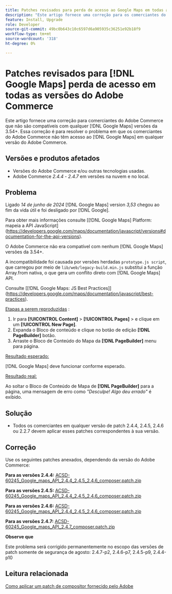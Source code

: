 ```yaml
---
title: Patches revisados para perda de acesso ao Google Maps em todas as versões do Adobe Commerce
description: "Este artigo fornece uma correção para os comerciantes do Adobe Commerce que não são compatíveis com qualquer [!DNL Google Maps] 3.54+."
feature: Install, Upgrade
role: Developer
source-git-commit: 49bc0b643c10c6597d6a905935c36251e92b18f9
workflow-type: tm+mt
source-wordcount: '318'
ht-degree: 0%

---
```


# Patches revisados para [!DNL Google Maps] perda de acesso em todas as versões do Adobe Commerce

Este artigo fornece uma correção para comerciantes do Adobe Commerce que não são compatíveis com qualquer [!DNL Google Maps] versões da 3.54+. Essa correção é para resolver o problema em que os comerciantes do Adobe Commerce não têm acesso ao [!DNL Google Maps] em qualquer versão do Adobe Commerce.

## Versões e produtos afetados

* Versões do Adobe Commerce e/ou outras tecnologias usadas.
* Adobe Commerce *2.4.4* - *2.4.7* em versões na nuvem e no local.

## Problema

Ligado *14 de junho de 2024* [!DNL Google Maps] version *3,53* chegou ao fim da vida útil e foi desligado por [!DNL Google].

Para obter mais informações consulte [[!DNL Google Maps] Platform: mapeia a API JavaScript] (https://developers.google.com/maps/documentation/javascript/versions#documentation-for-the-api-versions).

O Adobe Commerce não era compatível com nenhum [!DNL  Google Maps] versões da 3.54+.

A incompatibilidade foi causada por versões herdadas `prototype.js script`, que carregou por meio de `lib/web/legacy-build.min.js` substitui a função Array.from nativa, o que gera um conflito direto com [!DNL  Google Maps] API.

Consulte [[!DNL Google Maps: JS Best Practices]] (https://developers.google.com/maps/documentation/javascript/best-practices).

<u>Etapas a serem reproduzidas</u> :

1. Ir para **[!UICONTROL Content]** > **[!UICONTROL Pages]** > e clique em um **[!UICONTROL New Page]**.
1. Expanda o Bloco de conteúdo e clique no botão de edição **[!DNL PageBuilder]** botão.
1. Arraste o Bloco de Conteúdo do Mapa da **[!DNL PageBuilder]** menu para página.

<u>Resultado esperado:</u>

[!DNL Google Maps] deve funcionar conforme esperado.

<u> Resultado real:</u>

Ao soltar o Bloco de Conteúdo de Mapa de **[!DNL PageBuilder]** para a página, uma mensagem de erro como *&quot;Desculpe! Algo deu errado&quot;* é exibido.

## Solução

* Todos os comerciantes em qualquer versão de patch 2.4.4, 2.4.5, 2.4.6 ou 2.2.7 devem aplicar esses patches correspondentes à sua versão.

## Correção

Use os seguintes patches anexados, dependendo da versão do Adobe Commerce:

**Para as versões 2.4.4:**
[ACSD-60245_Google_maps_API_2.4.4_2.4.5_2.4.6_composer.patch.zip](assets/ACSD-60245_Google_maps_API_2.4.4_2.4.5_2.4.6_composer.patch.zip)

**Para as versões 2.4.5:**
[ACSD-60245_Google_maps_API_2.4.4_2.4.5_2.4.6_composer.patch.zip](assets/ACSD-60245_Google_maps_API_2.4.4_2.4.5_2.4.6_composer.patch.zip)

**Para as versões 2.4.6:**
[ACSD-60245_Google_maps_API_2.4.4_2.4.5_2.4.6_composer.patch.zip](assets/ACSD-60245_Google_maps_API_2.4.4_2.4.5_2.4.6_composer.patch.zip)

**Para as versões 2.4.7:**
[ACSD-60245_Google_maps_API_2.4.7_composer.patch.zip](assets/ACSD-60245_Google_maps_API_2.4.7_composer.patch.zip)

**Observe que**

Este problema será corrigido permanentemente no escopo das versões de patch somente de segurança de agosto: 2.4.7-p2, 2.4.6-p7, 2.4.5-p9, 2.4.4-p10

## Leitura relacionada

[Como aplicar um patch de compositor fornecido pelo Adobe](https://experienceleague.adobe.com/en/docs/commerce-knowledge-base/kb/how-to/how-to-apply-a-composer-patch-provided-by-magento)